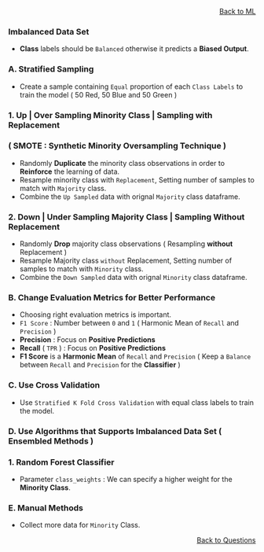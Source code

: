 <p align='right'><a align="right" href="https://github.com/KIRANKUMAR7296/Library/blob/main/Machine%20Learning/Machine%20Learning%20Models.md">Back to ML</a></p>

### Imbalanced Data Set

- **Class** labels should be `Balanced` otherwise it predicts a **Biased Output**.

### A. Stratified Sampling
- Create a sample containing `Equal` proportion of each `Class Labels` to train the model ( 50 Red, 50 Blue and 50 Green )

### 1. Up | Over Sampling Minority Class | Sampling with Replacement 

### ( SMOTE : Synthetic Minority Oversampling Technique )

- Randomly **Duplicate** the minority class observations in order to **Reinforce** the learning of data.
- Resample minority class with `Replacement`, Setting number of samples to match with `Majority` class.
- Combine the `Up Sampled` data with orignal `Majority` class dataframe.

### 2. Down | Under Sampling Majority Class | Sampling Without Replacement 
- Randomly **Drop** majority class observations ( Resampling **without** Replacement )
- Resample Majority class `without` Replacement, Setting number of samples to match with `Minority` class.
- Combine the `Down Sampled` data with orignal `Minority` class dataframe.

### B. Change Evaluation Metrics for Better Performance
- Choosing right evaluation metrics is important.
- `F1 Score` : Number between `0` and `1` ( Harmonic Mean of `Recall` and `Precision` )
- **Precision** : Focus on **Positive Predictions**
- **Recall** ( `TPR` ) : Focus on **Positive Predictions**
- **F1 Score** is a **Harmonic Mean** of `Recall` and `Precision` ( Keep a `Balance` between `Recall` and `Precision` for the **Classifier** )

### C. Use Cross Validation 
- Use `Stratified K Fold Cross Validation` with equal class labels to train the model.

### D. Use Algorithms that Supports Imbalanced Data Set ( Ensembled Methods )

### 1. Random Forest Classifier 
- Parameter `class_weights` : We can specify a higher weight for the **Minority Class**.

### E. Manual Methods
- Collect more data for `Minority` Class.

<p align='right'><a align="right" href="https://github.com/KIRANKUMAR7296/Library/blob/main/Interview.md">Back to Questions</a></p>
